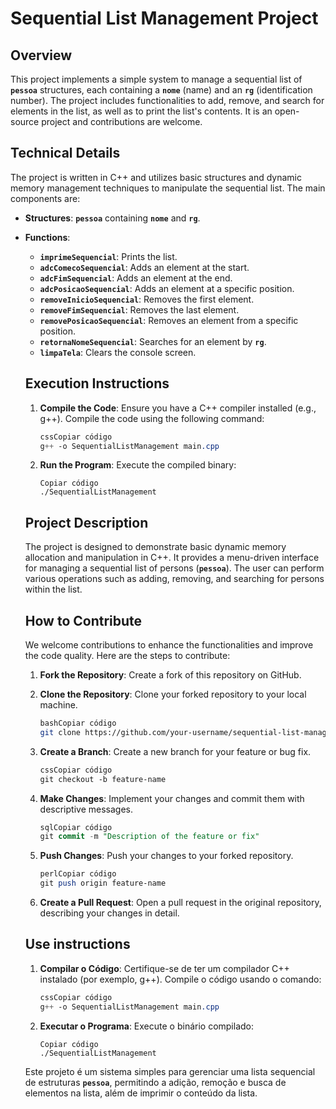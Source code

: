 # **Sequential List Management Project**

## **Overview**

This project implements a simple system to manage a sequential list of **`pessoa`** structures, each containing a **`nome`** (name) and an **`rg`** (identification number). The project includes functionalities to add, remove, and search for elements in the list, as well as to print the list's contents. It is an open-source project and contributions are welcome.

## **Technical Details**

The project is written in C++ and utilizes basic structures and dynamic memory management techniques to manipulate the sequential list. The main components are:

- **Structures**: **`pessoa`** containing **`nome`** and **`rg`**.
- **Functions**:
    - **`imprimeSequencial`**: Prints the list.
    - **`adcComecoSequencial`**: Adds an element at the start.
    - **`adcFimSequencial`**: Adds an element at the end.
    - **`adcPosicaoSequencial`**: Adds an element at a specific position.
    - **`removeInicioSequencial`**: Removes the first element.
    - **`removeFimSequencial`**: Removes the last element.
    - **`removePosicaoSequencial`**: Removes an element from a specific position.
    - **`retornaNomeSequencial`**: Searches for an element by **`rg`**.
    - **`limpaTela`**: Clears the console screen.
    
    ## **Execution Instructions**
    
    1. **Compile the Code**: Ensure you have a C++ compiler installed (e.g., g++). Compile the code using the following command:
        
        ```css
        cssCopiar código
        g++ -o SequentialListManagement main.cpp
        ```
        
    2. **Run the Program**: Execute the compiled binary:
        
        ```
        Copiar código
        ./SequentialListManagement
        ```
        
    
    ## **Project Description**
    
    The project is designed to demonstrate basic dynamic memory allocation and manipulation in C++. It provides a menu-driven interface for managing a sequential list of persons (**`pessoa`**). The user can perform various operations such as adding, removing, and searching for persons within the list.
    
    ## **How to Contribute**
    
    We welcome contributions to enhance the functionalities and improve the code quality. Here are the steps to contribute:
    
    1. **Fork the Repository**: Create a fork of this repository on GitHub.
    2. **Clone the Repository**: Clone your forked repository to your local machine.
        
        ```bash
        bashCopiar código
        git clone https://github.com/your-username/sequential-list-management.git
        ```
        
    3. **Create a Branch**: Create a new branch for your feature or bug fix.
        
        ```css
        cssCopiar código
        git checkout -b feature-name
        ```
        
    4. **Make Changes**: Implement your changes and commit them with descriptive messages.
        
        ```sql
        sqlCopiar código
        git commit -m "Description of the feature or fix"
        ```
        
    5. **Push Changes**: Push your changes to your forked repository.
        
        ```perl
        perlCopiar código
        git push origin feature-name
        ```
        
    6. **Create a Pull Request**: Open a pull request in the original repository, describing your changes in detail.
    
    ## **Use instructions**
    
    1. **Compilar o Código**: Certifique-se de ter um compilador C++ instalado (por exemplo, g++). Compile o código usando o comando:
        
        ```css
        cssCopiar código
        g++ -o SequentialListManagement main.cpp
        ```
        
    2. **Executar o Programa**: Execute o binário compilado:
        
        ```
        Copiar código
        ./SequentialListManagement
        ```
        
    
    Este projeto é um sistema simples para gerenciar uma lista sequencial de estruturas **`pessoa`**, permitindo a adição, remoção e busca de elementos na lista, além de imprimir o conteúdo da lista.
